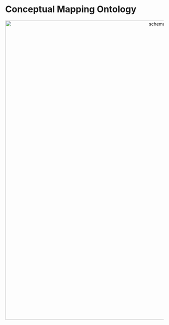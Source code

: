 # Conceptual Mapping Ontology

<p align="center"> 
 <img src="https://raw.githubusercontent.com/anaigmo/Conceptual-Mapping-Ontology/blob/main/OnToology/ontology/conceptual-mapping-ontology.owl/documentation/resources/images/cm_diagram.png" alt="schema" width="950"/> 
</p>
